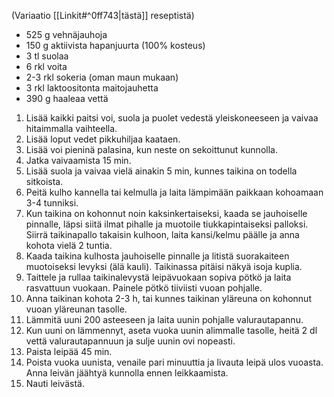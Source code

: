 (Variaatio [[Linkit#^0ff743|tästä]] reseptistä)

- 525 g vehnäjauhoja
- 150 g aktiivista hapanjuurta (100% kosteus)
- 3 tl suolaa
- 6 rkl voita
- 2-3 rkl sokeria (oman maun mukaan)
- 3 rkl laktoositonta maitojauhetta
- 390 g haaleaa vettä

1. Lisää kaikki paitsi voi, suola ja puolet vedestä yleiskoneeseen ja vaivaa hitaimmalla vaihteella.
2. Lisää loput vedet pikkuhiljaa kaataen. 
3. Lisää voi pieninä palasina, kun neste on sekoittunut kunnolla.
4. Jatka vaivaamista 15 min.
5. Lisää suola ja vaivaa vielä ainakin 5 min, kunnes taikina on todella sitkoista.
6. Peitä kulho kannella tai kelmulla ja laita lämpimään paikkaan kohoamaan 3-4 tunniksi.
7. Kun taikina on kohonnut noin kaksinkertaiseksi, kaada se jauhoiselle pinnalle, läpsi siitä ilmat pihalle ja muotoile tiukkapintaiseksi palloksi. Siirrä taikinapallo takaisin kulhoon, laita kansi/kelmu päälle ja anna kohota vielä 2 tuntia.
8. Kaada taikina kulhosta jauhoiselle pinnalle ja litistä suorakaiteen muotoiseksi levyksi (älä kauli). Taikinassa pitäisi näkyä isoja kuplia.
9. Taittele ja rullaa taikinalevystä leipävuokaan sopiva pötkö ja laita rasvattuun vuokaan. Painele pötkö tiiviisti vuoan pohjalle.
10. Anna taikinan kohota 2-3 h, tai kunnes taikinan yläreuna on kohonnut vuoan yläreunan tasolle.
11. Lämmitä uuni 200 asteeseen ja laita uunin pohjalle valurautapannu.
12. Kun uuni on lämmennyt, aseta vuoka uunin alimmalle tasolle, heitä 2 dl vettä valurautapannuun ja sulje uunin ovi nopeasti.
13. Paista leipää 45 min.
14. Poista vuoka uunista, venaile pari minuuttia ja livauta leipä ulos vuoasta. Anna leivän jäähtyä kunnolla ennen leikkaamista.
15. Nauti leivästä.